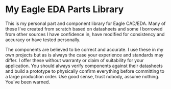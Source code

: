 # My Eagle EDA Parts Library

This is my personal part and component library for Eagle CAD/EDA. Many of
these I've created from scratch based on datasheets and some I borrowed from
other sources I have confidence in, have modified for consistency and accuracy
or have tested personally.

The components are believed to be correct and accurate. I use these in my own
projects but as is always the case your experience and standards may differ. I
offer these without warranty or claim of suitability for your application. You
should always verify components against their datasheets and build a
prototype to physically confirm everything before committing to a large
production order. Use good sense, trust nobody, assume nothing. You've been
warned.
